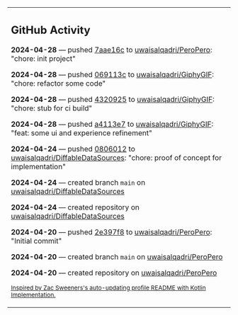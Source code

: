 <table><tr><td valign="top" width="100%">    

## GitHub Activity

**2024-04-28** — pushed [7aae16c](https://github.com/uwaisalqadri/PeroPero/commits/7aae16cadc166cd7e8ea32162cf9d3ee77318292) to [uwaisalqadri/PeroPero](https://github.com/uwaisalqadri/PeroPero): "chore: init project"

**2024-04-28** — pushed [069113c](https://github.com/uwaisalqadri/GiphyGIF/commits/069113cf58b18349de8ca660663de246a6a0c236) to [uwaisalqadri/GiphyGIF](https://github.com/uwaisalqadri/GiphyGIF): "chore: refactor some code"

**2024-04-28** — pushed [4320925](https://github.com/uwaisalqadri/GiphyGIF/commits/43209257fd7adfa65ad7869e0c3e40a5967195db) to [uwaisalqadri/GiphyGIF](https://github.com/uwaisalqadri/GiphyGIF): "chore: stub for ci build"

**2024-04-28** — pushed [a4113e7](https://github.com/uwaisalqadri/GiphyGIF/commits/a4113e7b093194cb554ed5f8d5d52ba7691914e8) to [uwaisalqadri/GiphyGIF](https://github.com/uwaisalqadri/GiphyGIF): "feat: some ui and experience refinement"

**2024-04-24** — pushed [0806012](https://github.com/uwaisalqadri/DiffableDataSources/commits/08060127271b7ad28e095bbdb49e82777f20bd8f) to [uwaisalqadri/DiffableDataSources](https://github.com/uwaisalqadri/DiffableDataSources): "chore: proof of concept for implementation"

**2024-04-24** — created branch `main` on [uwaisalqadri/DiffableDataSources](https://github.com/uwaisalqadri/DiffableDataSources)

**2024-04-24** — created repository on [uwaisalqadri/DiffableDataSources](https://github.com/uwaisalqadri/DiffableDataSources)

**2024-04-20** — pushed [2e397f8](https://github.com/uwaisalqadri/PeroPero/commits/2e397f86c4134302ea0c86bf5b0f4af37e574b18) to [uwaisalqadri/PeroPero](https://github.com/uwaisalqadri/PeroPero): "Initial commit"

**2024-04-20** — created branch `main` on [uwaisalqadri/PeroPero](https://github.com/uwaisalqadri/PeroPero)

**2024-04-20** — created repository on [uwaisalqadri/PeroPero](https://github.com/uwaisalqadri/PeroPero)
                
<sub><a href="https://github.com/ZacSweers/ZacSweers/">Inspired by Zac Sweeners's auto-updating profile README with Kotlin Implementation.</a></sub>
        